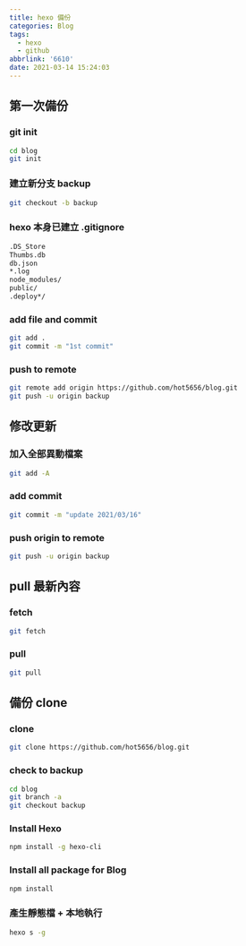 ```yaml
---
title: hexo 備份
categories: Blog
tags:
  - hexo
  - github
abbrlink: '6610'
date: 2021-03-14 15:24:03
---
```


## 第一次備份

### git init
``` bash
cd blog
git init
```

### 建立新分支 backup
``` bash
git checkout -b backup
```
<!--more-->

### hexo 本身已建立 .gitignore
``` bash
.DS_Store
Thumbs.db
db.json
*.log
node_modules/
public/
.deploy*/
```

### add file and commit
``` bash
git add .
git commit -m "1st commit"
```

### push to remote 
``` bash
git remote add origin https://github.com/hot5656/blog.git
git push -u origin backup
```

## 修改更新

### 加入全部異動檔案
``` bash
git add -A
```

### add commit
``` bash
git commit -m "update 2021/03/16"
```

### push origin to remote
``` bash
git push -u origin backup
```

## pull 最新內容

### fetch
``` bash
git fetch
```

### pull
``` bash
git pull
```

## 備份 clone

### clone
``` bash
git clone https://github.com/hot5656/blog.git
```

### check to backup
``` bash
cd blog
git branch -a
git checkout backup
```

### Install Hexo
``` bash
npm install -g hexo-cli
```

### Install all package for Blog
``` bash
npm install
```

### 產生靜態檔 + 本地執行
``` bash
hexo s -g
```


